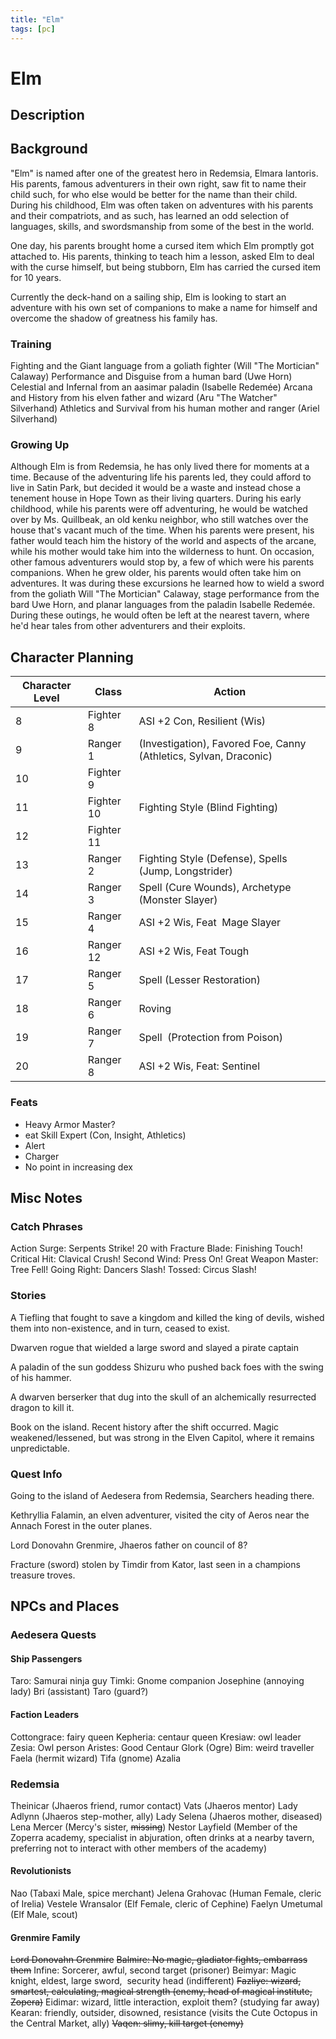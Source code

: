 ```yaml
---
title: "Elm"
tags: [pc]
---
```

# Elm
## Description

## Background
"Elm" is named after one of the greatest hero in Redemsia, Elmara Iantoris. His parents, famous adventurers in their own right, saw fit to name their child such, for who else would be better for the name than their child. During his childhood, Elm was often taken on adventures with his parents and their compatriots, and as such, has learned an odd selection of languages, skills, and swordsmanship from some of the best in the world.

One day, his parents brought home a cursed item which Elm promptly got attached to. His parents, thinking to teach him a lesson, asked Elm to deal with the curse himself, but being stubborn, Elm has carried the cursed item for 10 years.

Currently the deck-hand on a sailing ship, Elm is looking to start an adventure with his own set of companions to make a name for himself and overcome the shadow of greatness his family has.

### Training
Fighting and the Giant language from a goliath fighter (Will "The Mortician" Calaway)
Performance and Disguise from a human bard (Uwe Horn)
Celestial and Infernal from an aasimar paladin (Isabelle Redemée)
Arcana and History from his elven father and wizard (Aru "The Watcher" Silverhand)
Athletics and Survival from his human mother and ranger (Ariel Silverhand)

### Growing Up
Although Elm is from Redemsia, he has only lived there for moments at a time. Because of the adventuring life his parents led, they could afford to live in Satin Park, but decided it would be a waste and instead chose a tenement house in Hope Town as their living quarters.
During his early childhood, while his parents were off adventuring, he would be watched over by Ms. Quillbeak, an old kenku neighbor, who still watches over the house that's vacant much of the time. When his parents were present, his father would teach him the history of the world and aspects of the arcane, while his mother would take him into the wilderness to hunt. On occasion, other famous adventurers would stop by, a few of which were his parents companions.
When he grew older, his parents would often take him on adventures. It was during these excursions he learned how to wield a sword from the goliath Will "The Mortician" Calaway, stage performance from the bard Uwe Horn, and planar languages from the paladin Isabelle Redemée. During these outings, he would often be left at the nearest tavern, where he'd hear tales from other adventurers and their exploits.

## Character Planning
| Character Level | Class      | Action                                                            |
| --------------- | ---------- | ----------------------------------------------------------------- |
| 8               | Fighter 8  | ASI +2 Con, Resilient (Wis)                                       |
| 9               | Ranger 1   | (Investigation), Favored Foe, Canny (Athletics, Sylvan, Draconic) |
| 10              | Fighter 9  |                                                                   |
| 11              | Fighter 10 | Fighting Style (Blind Fighting)                                   |
| 12              | Fighter 11 |                                                                   |
| 13              | Ranger 2   | Fighting Style (Defense), Spells (Jump, Longstrider)              |
| 14              | Ranger 3   | Spell (Cure Wounds), Archetype (Monster Slayer)                   |
| 15              | Ranger 4   | ASI +2 Wis, Feat  Mage Slayer                                     |
| 16              | Ranger 12  | ASI +2 Wis, Feat Tough                                                                  |
| 17              | Ranger 5   | Spell (Lesser Restoration)                                        |
| 18              | Ranger 6   | Roving                                                                  |
| 19              | Ranger 7   | Spell  (Protection from Poison)                                                                  |
| 20                |Ranger 8            | ASI +2 Wis, Feat: Sentinel                                                                  |

### Feats
- Heavy Armor Master?
- eat Skill Expert (Con, Insight, Athletics)
- Alert
- Charger
- No point in increasing dex

## Misc Notes
### Catch Phrases
Action Surge: Serpents Strike!
20 with Fracture Blade: Finishing Touch!
Critical Hit: Clavical Crush!
Second Wind: Press On!
Great Weapon Master: Tree Fell!
Going Right: Dancers Slash!
Tossed: Circus Slash!

### Stories
A Tiefling that fought to save a kingdom and killed the king of devils, wished them into non-existence, and in turn, ceased to exist.

Dwarven rogue that wielded a large sword and slayed a pirate captain

A paladin of the sun goddess Shizuru who pushed back foes with the swing of his hammer.

A dwarven berserker that dug into the skull of an alchemically resurrected dragon to kill it.

Book on the island. Recent history after the shift occurred. Magic weakened/lessened, but was strong in the Elven Capitol, where it remains unpredictable.

### Quest Info
Going to the island of Aedesera from Redemsia, Searchers heading there.

Kethryllia Falamin, an elven adventurer, visited the city of Aeros near the Annach Forest in the outer planes.

Lord Donovahn Grenmire, Jhaeros father on council of 8?

Fracture (sword) stolen by Timdir from Kator, last seen in a champions treasure troves.



## NPCs and Places
### Aedesera Quests
#### Ship Passengers
Taro: Samurai ninja guy
Timki: Gnome companion
Josephine (annoying lady)
Bri (assistant)
Taro (guard?)

#### Faction Leaders
Cottongrace: fairy queen
Kepheria: centaur queen
Kresiaw: owl leader
Zesia: Owl person
Aristes: Good Centaur
Glork (Ogre)
Bim: weird traveller
Faela (hermit wizard)
Tifa (gnome)
Azalia

### Redemsia
Theinicar (Jhaeros friend, rumor contact)
Vats (Jhaeros mentor)
Lady Adlynn (Jhaeros step-mother, ally)
Lady Selena (Jhaeros mother, diseased)
Lena Mercer (Mercy's sister, ~~missing~~)
Nestor Layfield (Member of the Zoperra academy, specialist in abjuration, often drinks at a nearby tavern, preferring not to interact with other members of the academy)

#### Revolutionists
Nao (Tabaxi Male, spice merchant)
Jelena Grahovac (Human Female, cleric of Irelia)
Vestele Wransalor (Elf Female, cleric of Cephine)
Faelyn Umetumal (Elf Male, scout)

#### Grenmire Family
~~Lord Donovahn Grenmire~~
~~Balmire: No magic, gladiator fights, embarrass them~~
Infine: Sorcerer, awful, second target (prisoner)
Beimyar: Magic knight, eldest, large sword,  security head (indifferent)
~~Fazliye: wizard, smartest, calculating, magical strength (enemy, head of magical institute, Zopera)~~
Eidimar: wizard, little interaction, exploit them? (studying far away)
Kearan: friendly, outsider, disowned, resistance (visits the Cute Octopus in the Central Market, ally)
~~Vaqen: slimy, kill target (enemy)~~
